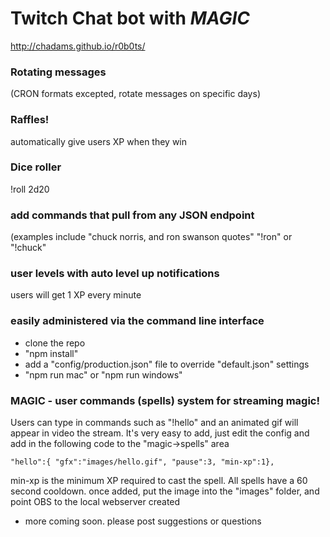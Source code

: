 # Twitch Chat bot with *MAGIC*

http://chadams.github.io/r0b0ts/

### Rotating messages 
(CRON formats excepted, rotate messages on specific days)

### Raffles!
automatically give users XP when they win

### Dice roller
!roll 2d20

### add commands that pull from any JSON endpoint 
(examples include "chuck norris, and ron swanson quotes"
"!ron" or "!chuck"

### user levels with auto level up notifications
users will get 1 XP every minute

### easily administered via the command line interface
- clone the repo
- "npm install"
- add a "config/production.json" file to override "default.json" settings
- "npm run mac" or "npm run windows"

### MAGIC - user commands (spells) system for streaming magic! 
Users can type in commands such as "!hello" and an animated gif will appear in video the stream. 
It's very easy to add, just edit the config and add in the following code to the "magic->spells" area

    "hello":{ "gfx":"images/hello.gif", "pause":3, "min-xp":1},
    
min-xp is the minimum XP required to cast the spell. All spells have a 60 second cooldown. once added, put the image into the "images" folder, and point OBS to the local webserver created 

- more coming soon. please post suggestions or questions
